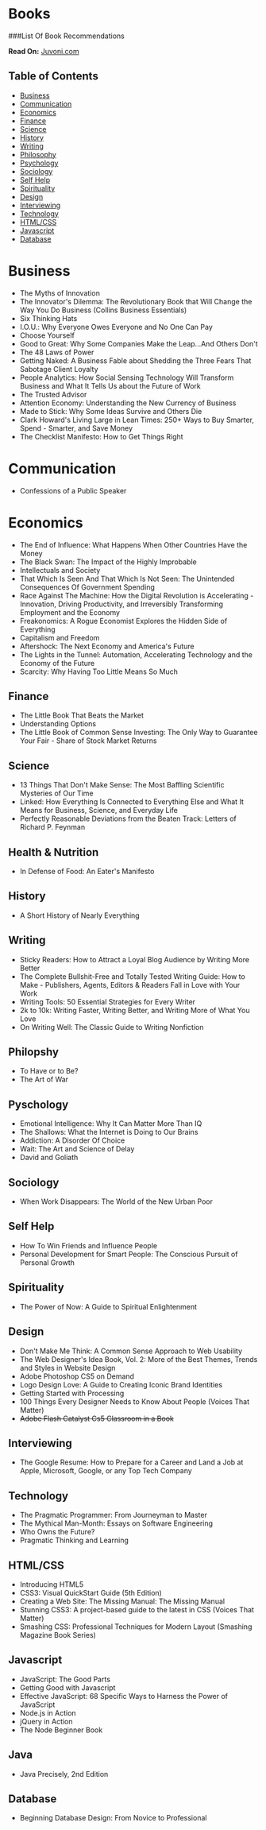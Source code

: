 # Books
###List Of Book Recommendations

**Read On:** [Juvoni.com](http://www.juvoni.com/books)

## Table of Contents

* [Business](#business)
* [Communication](#communication)
* [Economics](#economics)
* [Finance](#finance)
* [Science](#science)
* [History](#history)
* [Writing](#writing)
* [Philosophy](#philosophy)
* [Psychology](#psychology)
* [Sociology](#sociology)
* [Self Help](#self-help)
* [Spirituality](#spirituality)
* [Design](#design)
* [Interviewing](#interviewing)
* [Technology](#technology)
* [HTML/CSS](#htmlcss)
* [Javascript](#javascript)
* [Database](#database)


# Business
- The Myths of Innovation
- The Innovator's Dilemma: The Revolutionary Book that Will Change the Way You Do Business (Collins Business Essentials)
- Six Thinking Hats
- I.O.U.: Why Everyone Owes Everyone and No One Can Pay
- Choose Yourself
- Good to Great: Why Some Companies Make the Leap...And Others Don't
- The 48 Laws of Power
- Getting Naked: A Business Fable about Shedding the Three Fears That Sabotage Client Loyalty
- People Analytics: How Social Sensing Technology Will Transform Business and What It Tells Us about the Future of Work
- The Trusted Advisor
- Attention Economy: Understanding the New Currency of Business
- Made to Stick: Why Some Ideas Survive and Others Die
- Clark Howard's Living Large in Lean Times: 250+ Ways to Buy Smarter, Spend - Smarter, and Save Money
- The Checklist Manifesto: How to Get Things Right

# Communication
- Confessions of a Public Speaker

# Economics
- The End of Influence: What Happens When Other Countries Have the Money
- The Black Swan: The Impact of the Highly Improbable
- Intellectuals and Society
- That Which Is Seen And That Which Is Not Seen: The Unintended Consequences Of Government Spending
- Race Against The Machine: How the Digital Revolution is Accelerating - Innovation, Driving Productivity, and Irreversibly Transforming Employment and the Economy
- Freakonomics: A Rogue Economist Explores the Hidden Side of Everything
- Capitalism and Freedom
- Aftershock: The Next Economy and America's Future
- The Lights in the Tunnel: Automation, Accelerating Technology and the Economy of the Future
- Scarcity: Why Having Too Little Means So Much

## Finance
- The Little Book That Beats the Market
- Understanding Options
- The Little Book of Common Sense Investing: The Only Way to Guarantee Your Fair - Share of Stock Market Returns

## Science
- 13 Things That Don't Make Sense: The Most Baffling Scientific Mysteries of Our Time
- Linked: How Everything Is Connected to Everything Else and What It Means for Business, Science, and Everyday Life
- Perfectly Reasonable Deviations from the Beaten Track: Letters of Richard P. Feynman

## Health & Nutrition
- In Defense of Food: An Eater's Manifesto

## History
- A Short History of Nearly Everything

## Writing
- Sticky Readers: How to Attract a Loyal Blog Audience by Writing More Better
- The Complete Bullshit-Free and Totally Tested Writing Guide: How to Make - Publishers, Agents, Editors & Readers Fall in Love with Your Work
- Writing Tools: 50 Essential Strategies for Every Writer
- 2k to 10k: Writing Faster, Writing Better, and Writing More of What You Love
- On Writing Well: The Classic Guide to Writing Nonfiction

## Philopshy
- To Have or to Be?
- The Art of War

## Pyschology
- Emotional Intelligence: Why It Can Matter More Than IQ
- The Shallows: What the Internet is Doing to Our Brains
- Addiction: A Disorder Of Choice
- Wait: The Art and Science of Delay
- David and Goliath

## Sociology
- When Work Disappears: The World of the New Urban Poor

## Self Help
- How To Win Friends and Influence People
- Personal Development for Smart People: The Conscious Pursuit of Personal Growth

## Spirituality
- The Power of Now: A Guide to Spiritual Enlightenment

## Design
- Don't Make Me Think: A Common Sense Approach to Web Usability
- The Web Designer's Idea Book, Vol. 2: More of the Best Themes, Trends and Styles in Website Design
- Adobe Photoshop CS5 on Demand
- Logo Design Love: A Guide to Creating Iconic Brand Identities
- Getting Started with Processing
- 100 Things Every Designer Needs to Know About People (Voices That Matter)
- ~~Adobe Flash Catalyst Cs5 Classroom in a Book~~

## Interviewing
- The Google Resume: How to Prepare for a Career and Land a Job at Apple, Microsoft, Google, or any Top Tech Company

## Technology
- The Pragmatic Programmer: From Journeyman to Master
- The Mythical Man-Month: Essays on Software Engineering
- Who Owns the Future?
- Pragmatic Thinking and Learning

## HTML/CSS
- Introducing HTML5
- CSS3: Visual QuickStart Guide (5th Edition)
- Creating a Web Site: The Missing Manual: The Missing Manual
- Stunning CSS3: A project-based guide to the latest in CSS (Voices That Matter)
- Smashing CSS: Professional Techniques for Modern Layout (Smashing Magazine Book Series)

## Javascript
- JavaScript: The Good Parts
- Getting Good with Javascript
- Effective JavaScript: 68 Specific Ways to Harness the Power of JavaScript
- Node.js in Action
- jQuery in Action
- The Node Beginner Book

## Java
- Java Precisely, 2nd Edition

## Database
- Beginning Database Design: From Novice to Professional



